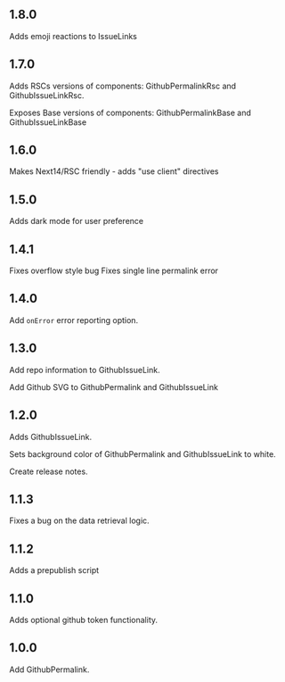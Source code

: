 ## 1.8.0 

Adds emoji reactions to IssueLinks

## 1.7.0 

Adds RSCs versions of components: GithubPermalinkRsc and GithubIssueLinkRsc. 

Exposes Base versions of components: GithubPermalinkBase and GithubIssueLinkBase 

## 1.6.0 

Makes Next14/RSC friendly - adds "use client" directives 

## 1.5.0

Adds dark mode for user preference

## 1.4.1

Fixes overflow style bug
Fixes single line permalink error


## 1.4.0 

Add `onError` error reporting option.

## 1.3.0 

Add repo information to GithubIssueLink. 

Add Github SVG to GithubPermalink and GithubIssueLink

## 1.2.0 

Adds GithubIssueLink. 

Sets background color of GithubPermalink and GithubIssueLink to white. 

Create release notes. 


## 1.1.3

Fixes a bug on the data retrieval logic. 

## 1.1.2

Adds a prepublish script 

## 1.1.0

Adds optional github token functionality. 

## 1.0.0

Add GithubPermalink.







